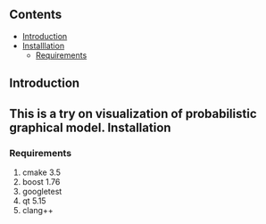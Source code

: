 Contents
-----
- [Introduction](#introduction)
- [Installlation](#installation)
	- [Requirements](#requirements)

Introduction
-----
This is a try on visualization of probabilistic graphical model.
Installation
-----
### Requirements
1. cmake 3.5
2. boost 1.76
3. googletest
4. qt 5.15
5. clang++
